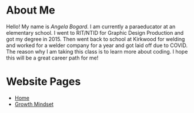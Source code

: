 # About Me
Hello! My name is *Angela Bogard*. I am currently a paraeducator at an elementary school. I went to RIT/NTID for Graphic Design Production and got my degree in 2015. Then went back to school at Kirkwood for welding and worked for a welder company for a year and got laid off due to COVID. The reason why I am taking this class is to learn more about coding. I hope this will be a great career path for me!

# Website Pages
- [Home](/README.md)
- [Growth Mindset](/GrowthMindset.md)
